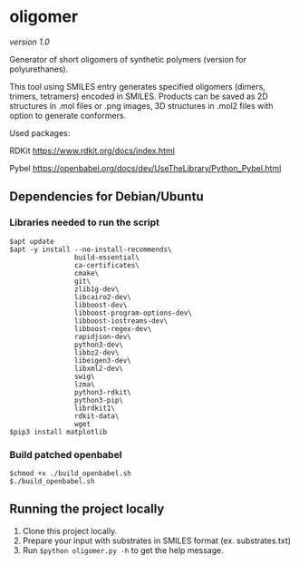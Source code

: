 # oligomer
*version 1.0*

Generator of short oligomers of synthetic polymers (version for polyurethanes).

This tool using SMILES entry generates specified oligomers (dimers, trimers, tetramers) encoded in SMILES.
Products can be saved as 2D structures in .mol files or .png images, 3D structures in .mol2 files with option to generate conformers. 

Used packages:

RDKit https://www.rdkit.org/docs/index.html

Pybel https://openbabel.org/docs/dev/UseTheLibrary/Python_Pybel.html

## Dependencies for Debian/Ubuntu
### Libraries needed to run the script
```
$apt update
$apt -y install --no-install-recommends\
                build-essential\
                ca-certificates\
                cmake\
                git\
                zlib1g-dev\
                libcairo2-dev\
                libboost-dev\
                libboost-program-options-dev\
                libboost-iostreams-dev\
                libboost-regex-dev\
                rapidjson-dev\
                python3-dev\
                libbz2-dev\
                libeigen3-dev\
                libxml2-dev\
                swig\
                lzma\
                python3-rdkit\
                python3-pip\
                librdkit1\
                rdkit-data\
                wget
$pip3 install matplotlib
```
### Build patched openbabel
```
$chmod +x ./build_openbabel.sh
$./build_openbabel.sh
```
## Running the project locally
1. Clone this project locally.
2. Prepare your input with substrates in SMILES format (ex. substrates.txt)
3. Run ```$python oligomer.py -h``` to get the help message.

